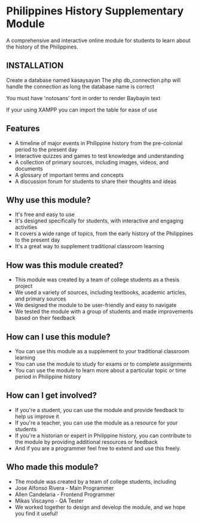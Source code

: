# Philippines History Supplementary Module

A comprehensive and interactive online module for students to learn about the history of the Philippines.

## INSTALLATION
Create a database named kasaysayan
The php db_connection.php will handle the connection as long the database name is correct 

You must have 'notosans' font in order to render Baybayin text

If your using XAMPP you can import the table for ease of use

## Features

* A timeline of major events in Philippine history from the pre-colonial period to the present day
* Interactive quizzes and games to test knowledge and understanding
* A collection of primary sources, including images, videos, and documents
* A glossary of important terms and concepts
* A discussion forum for students to share their thoughts and ideas

## Why use this module?

* It's free and easy to use
* It's designed specifically for students, with interactive and engaging activities
* It covers a wide range of topics, from the early history of the Philippines to the present day
* It's a great way to supplement traditional classroom learning

## How was this module created?

* This module was created by a team of college students as a thesis project
* We used a variety of sources, including textbooks, academic articles, and primary sources
* We designed the module to be user-friendly and easy to navigate
* We tested the module with a group of students and made improvements based on their feedback

## How can I use this module?

* You can use this module as a supplement to your traditional classroom learning
* You can use the module to study for exams or to complete assignments
* You can use the module to learn more about a particular topic or time period in Philippine history

## How can I get involved?

* If you're a student, you can use the module and provide feedback to help us improve it
* If you're a teacher, you can use the module as a resource for your students
* If you're a historian or expert in Philippine history, you can contribute to the module by providing additional resources or feedback
* And if you are a programmer feel free to extend and use this freely.

## Who made this module?

* The module was created by a team of college students, including 
* Jose Alfonso Rivera - Main Programmer
* Allen Candelaria - Frontend Programmer
* Mikas Viscayno - QA Tester
* We worked together to design and develop the module, and we hope you find it useful!
